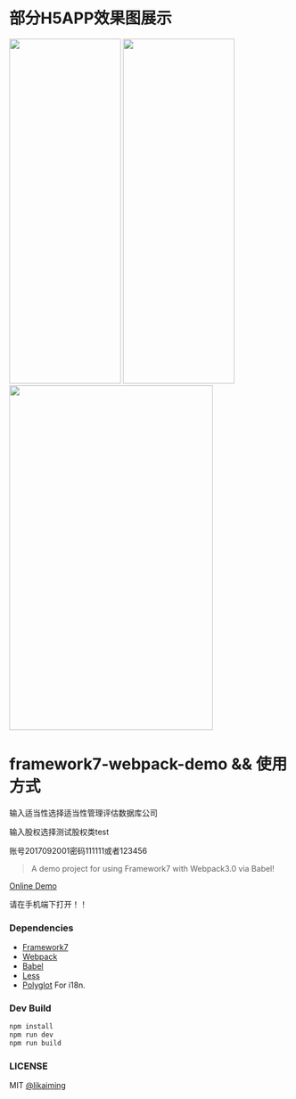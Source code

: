 # 部分H5APP效果图展示

<img src="http://sdx.hefupb.com/dist/images/sdx_home2.gif" width="200" height="619"> 
<img src="http://sdx.hefupb.com/dist/images/sdx_fund.gif" width="200" height="619"">
<img src="http://sdx.hefupb.com/dist/images/questionnaire.gif" width="365" height="619"">

# framework7-webpack-demo && 使用方式
输入适当性选择适当性管理评估数据库公司

输入股权选择测试股权类test

账号2017092001密码111111或者123456
> A demo project for using Framework7 with Webpack3.0 via Babel!

[Online Demo](http://sdx.hefupb.com/dist/#!/page/main.html)

请在手机端下打开！！

### Dependencies

* [Framework7](http://framework7.io/)
* [Webpack](https://webpack.js.org/)
* [Babel](https://babeljs.io/)
* [Less](https://github.com/less/less.js)
* [Polyglot](https://github.com/airbnb/polyglot.js) For i18n.

### Dev Build

```bash
npm install
npm run dev
npm run build
```

### LICENSE

MIT [@likaiming](https://github.com/fxk01/)

